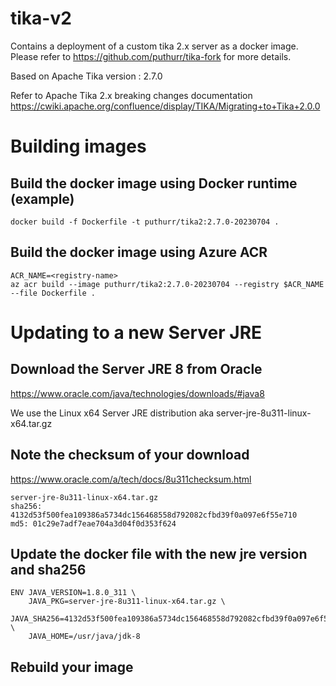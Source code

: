 # tika-v2

Contains a deployment of a custom tika 2.x server as a docker image. Please refer to https://github.com/puthurr/tika-fork for more details.

Based on Apache Tika version : 2.7.0 

Refer to Apache Tika 2.x breaking changes documentation
https://cwiki.apache.org/confluence/display/TIKA/Migrating+to+Tika+2.0.0

# Building images

## Build the docker image using Docker runtime (example)

```
docker build -f Dockerfile -t puthurr/tika2:2.7.0-20230704 .
```

## Build the docker image using Azure ACR

```
ACR_NAME=<registry-name>
az acr build --image puthurr/tika2:2.7.0-20230704 --registry $ACR_NAME --file Dockerfile .
```

# Updating to a new Server JRE 

## Download the Server JRE 8 from Oracle 

https://www.oracle.com/java/technologies/downloads/#java8

We use the Linux x64 Server JRE distribution aka server-jre-8u311-linux-x64.tar.gz

## Note the checksum of your download 

https://www.oracle.com/a/tech/docs/8u311checksum.html

```
server-jre-8u311-linux-x64.tar.gz	
sha256: 4132d53f500fea109386a5734dc156468558d792082cfbd39f0a097e6f55e710
md5: 01c29e7adf7eae704a3d04f0d353f624
```

## Update the docker file with the new jre version and sha256 

```
ENV JAVA_VERSION=1.8.0_311 \
	JAVA_PKG=server-jre-8u311-linux-x64.tar.gz \
	JAVA_SHA256=4132d53f500fea109386a5734dc156468558d792082cfbd39f0a097e6f55e710 \
	JAVA_HOME=/usr/java/jdk-8
```

## Rebuild your image
